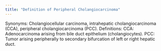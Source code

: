 ```yaml
---
title: "Definition of Peripheral Cholangiocarcinoma"
---
```

Synonyms: Cholangiocellular carcinoma, intrahepatic cholangiocarcinoma (CCA), peripheral cholangiocarcinoma (PCC).
Definitions: CCA: Adenocarcinoma arising from bile duct epithelium (cholangiocytes). PCC: Tumor arising peripherally to secondary bifurcation of left or right hepatic duct.

